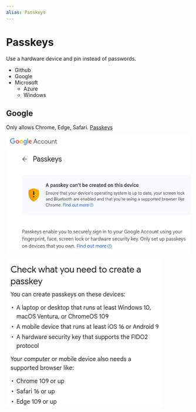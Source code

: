 ```yaml
---
alias: Passkeys
---
```

# Passkeys

Use a hardware device and pin instead of passwords.


- Github
- Google
- Microsoft
    - Azure
    - Windows

## Google

Only allows Chrome, Edge, Safari. [Passkeys](https://myaccount.google.com/signinoptions/passkeys)

![](assets/Pasted%20image%2020240130090004.png)

![](assets/Pasted%20image%2020240130085758.png)